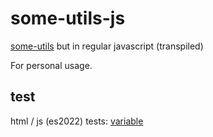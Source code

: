 # some-utils-js

[some-utils](https://github.com/jniac/some-utils) but in regular javascript (transpiled)

For personal usage.

## test

html / js (es2022) tests:
[variable](https://jniac.github.io/some-utils-js/test/variable/)
